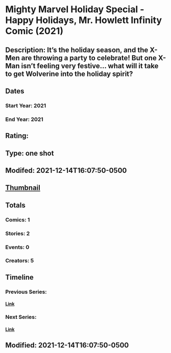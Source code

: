 # Mighty Marvel Holiday Special - Happy Holidays, Mr. Howlett Infinity Comic (2021)
## Description: It’s the holiday season, and the X-Men are throwing a party to celebrate! But one X-Man isn’t feeling very festive… what will it take to get Wolverine into the holiday spirit?

## Dates
### Start Year: 2021
### End Year: 2021
## Rating: 
## Type: one shot
## Modifed: 2021-12-14T16:07:50-0500
## [Thumbnail](http://i.annihil.us/u/prod/marvel/i/mg/b/40/image_not_available.jpg)
## Totals
### Comics: 1
### Stories: 2
### Events: 0
### Creators: 5
## Timeline
### Previous Series: 
#### [Link]()
### Next Series: 
#### [Link]()
## Modified: 2021-12-14T16:07:50-0500